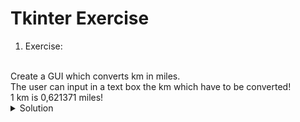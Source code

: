 # Tkinter Exercise

1. Exercise:
<br>
Create a GUI which converts km in miles.
<br>
The user can input in a text box the km which have to be converted!
<br>
1 km is 0,621371 miles!

<details>
 <summary>Solution</summary>

```python
import tkinter as tk

root = tk.Tk()
root.title("Length Converter")
root.config(padx=20, pady=20)


# ---------------------------------------------------- #


# Functions
def convert():
    km = float(km_input.get())  # Returns a string, we have to convert it with float
    miles = km * 0.621
    miles_result_label.config(text=f"{miles}")  # Here we have to add a string to the text parameter


# ---------------------------------------------------- #
# 1. Create all widgets
# 2. Use grid to lay out the widgets
# 3. Change the input size
# 4. Add padding
# 5. Create function to convert km to miles
# 6 Add to the button the command parameter
# In future you can try to catch errors in this program, what happens when you enter letters?
# Input box
km_input = tk.Entry(width=7)
km_input.grid(column=1, row=0)
# Show km
km_label = tk.Label(text="km")
km_label.grid(column=2, row=0)
# Label for information
is_equal_label = tk.Label(text="is equal to")
is_equal_label.grid(column=0, row=1)
# Output label
miles_result_label = tk.Label(text="0")
miles_result_label.grid(column=1, row=1)
# Show miles
miles_label = tk.Label(text="miles")
miles_label.grid(column=2, row=1)
# Button for calculation
calc_button = tk.Button(text="Calculate", command=convert)
calc_button.grid(column=1, row=2)
# ---------------------------------------------------- #
root.mainloop()
  
```
  
  
</details>
